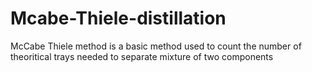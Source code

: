 # Mcabe-Thiele-distillation
McCabe Thiele method is a basic method used to count the number of theoritical trays needed to separate mixture of two components
